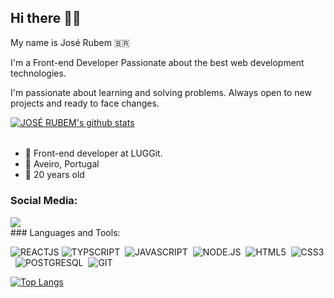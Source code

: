 ## Hi there 👋🏻
My name is José Rubem 🇧🇷

I'm a Front-end Developer Passionate about the best web development technologies. 

I'm passionate about learning and solving problems. Always open to new projects and ready to face changes.


[![JOSÉ RUBEM's github stats](https://github-readme-stats.vercel.app/api?username=Joserubemn31&show_icons=true&theme=radical&bg_color=30,0d0d0d,191919&title_color=fff&text_color=fff&icon_color=79ff97)](https://github.com/anuraghazra/github-readme-stats)

######
- 🔭 Front-end developer at LUGGit.
- 📌 Aveiro, Portugal
- 🎉 20 years old

### Social Media:

  <a href="https://www.linkedin.com/in/jos%C3%A9-rubem-314429168/" alt="Linkedin" _target="_blank">
    <img src="https://img.shields.io/badge/LinkedIn-0077B5?style=for-the-badge&logo=linkedin&logoColor=white" />
  </a>

</br>
### Languages and Tools:

![REACTJS](https://img.shields.io/badge/ReactJS-007ACC?style=for-the-badge&logo=react&logoColor=wh)
![TYPSCRIPT](https://img.shields.io/badge/TypeScript-007ACC?style=for-the-badge&logo=typescript&logoColor=white)&nbsp;
![JAVASCRIPT](https://img.shields.io/badge/JavaScript-F7DF1E?style=for-the-badge&logo=javascript&logoColor=black)&nbsp;
![NODE.JS](https://img.shields.io/badge/Node.js-43853D?style=for-the-badge&logo=node.js&logoColor=white)&nbsp;
![HTML5](https://img.shields.io/badge/HTML5-E34F26?style=for-the-badge&logo=html5&logoColor=white)&nbsp;
![CSS3](https://img.shields.io/badge/CSS3-1572B6?style=for-the-badge&logo=css3&logoColor=white)&nbsp;
![POSTGRESQL](https://img.shields.io/badge/PostgreSQL-316192?style=for-the-badge&logo=postgresql&logoColor=white)&nbsp;
![GIT](https://img.shields.io/badge/Git-F05032?style=for-the-badge&logo=git&logoColor=white)&nbsp;


[![Top Langs](https://github-readme-stats.vercel.app/api/top-langs/?username=Joserubemn31&layout=compact&theme=radical&bg_color=30,0d0d0d,191919&title_color=fff&text_color=fff&icon_color=79ff97)](https://github.com/anuraghazra/github-readme-stats)

<!--
- 🔭 I’m currently working on ...
- 🌱 I’m currently learning ...
- 👯 I’m looking to collaborate on ...
- 🤔 I’m looking for help with ...
- 💬 Ask me about ...
- 📫 How to reach me: ...
- 😄 Pronouns: ...
- ⚡ Fun fact: ...
-->
